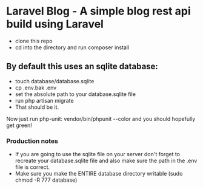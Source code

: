# Laravel Blog - A simple blog rest api build using Laravel

- clone this repo
- cd into the directory and run composer install

## By default this uses an sqlite database:
- touch database/database.sqlite
- cp .env.bak .env 
- set the absolute path to your database.sqlite file
- run php artisan migrate
- That should be it.

Now just run php-unit: vendor/bin/phpunit --color and you should hopefully get green!

### Production notes
- If you are going to use the sqlite file on your server don't forget to recreate your database.sqlite file and also make sure the path in the .env file is correct.
- Make sure you make the ENTIRE database directory writable (sudo chmod -R 777 database)
